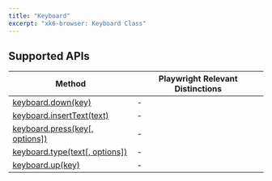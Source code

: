 ```yaml
---
title: "Keyboard"
excerpt: "xk6-browser: Keyboard Class"
---
```


<BrowserCompatibility/>

## Supported APIs

| Method | Playwright Relevant Distinctions |
| - |  - |
| <a href="https://playwright.dev/docs/api/class-keyboard#keyboard-down" target="_blank" >keyboard.down(key)</a> | - |
| <a href="https://playwright.dev/docs/api/class-keyboard#keyboard-insert-text" target="_blank" >keyboard.insertText(text)</a> | - |
| <a href="https://playwright.dev/docs/api/class-keyboard#keyboard-press" target="_blank" >keyboard.press(key[, options])</a> | - |
| <a href="https://playwright.dev/docs/api/class-keyboard#keyboard-type" target="_blank" >keyboard.type(text[, options])</a> | - |
| <a href="https://playwright.dev/docs/api/class-keyboard#keyboard-up" target="_blank" >keyboard.up(key)</a> | - |

<BrowserClassList/>